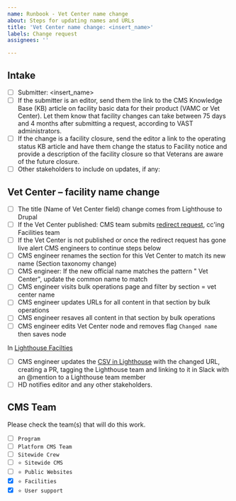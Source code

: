 ```yaml
---
name: Runbook - Vet Center name change
about: Steps for updating names and URLs
title: 'Vet Center name change: <insert_name>'
labels: Change request
assignees: ''

---
```


## Intake
- [ ] Submitter: <insert_name>
- [ ] If the submitter is an editor, send them the link to the CMS Knowledge Base (KB) article on facility basic data for their product (VAMC or Vet Center). Let them know that facility changes can take between 75 days and 4 months after submitting a request, according to VAST administrators.
- [ ] If the change is a facility closure, send the editor a link to the operating status KB article and have them change the status to Facility notice and provide a description of the facility closure so that Veterans are aware of the future closure.
- [ ] Other stakeholders to include on updates, if any: <insert name>

## Vet Center – facility name change

- [ ] The title (Name of Vet Center field) change comes from Lighthouse to Drupal
- [ ] If the Vet Center published: CMS team submits [redirect request](https://github.com/department-of-veterans-affairs/va.gov-cms/issues/new?assignees=&labels=Redirect+request&template=redirect-request-facility-url.md&title=Redirect+Request+for%3A+%3Cinsert+facility+name%3E), cc'ing Facilities team
- [ ] If the Vet Center is not published or once the redirect request has gone live alert CMS engineers to continue steps below
- [ ] CMS engineer renames the section for this Vet Center to match its new name (Section taxonomy change)
- [ ] CMS engineer: If the new official name matches the pattern "<city> Vet Center", update the common name to match
- [ ] CMS engineer visits bulk operations page and filter by section = vet center name
- [ ] CMS engineer updates URLs for all content in that section by bulk operations
- [ ] CMS engineer resaves all content in that section by bulk operations
- [ ] CMS engineer edits Vet Center node and removes flag `Changed name` then saves node
  
In [Lighthouse Facilties](https://github.com/department-of-veterans-affairs/lighthouse-facilities)
- [ ] CMS engineer updates the [CSV in Lighthouse](https://github.com/department-of-veterans-affairs/lighthouse-facilities/blob/master/facilities/src/main/resources/websites.csv) with the changed URL, creating a PR, tagging the Lighthouse team and linking to it in Slack with an @mention to a Lighthouse team member 
- [ ] HD notifies editor and any other stakeholders.
</details>

## CMS Team
Please check the team(s) that will do this work.

- [ ] `Program`
- [ ] `Platform CMS Team`
- [ ] `Sitewide Crew`
- [ ] `⭐️ Sitewide CMS`
- [ ] `⭐️ Public Websites`
- [x] `⭐️ Facilities`
- [x] `⭐️ User support`
